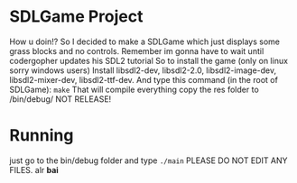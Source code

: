 # SDLGame Project
How u doin!? So I decided to make a SDLGame which just displays some grass blocks and no controls. Remember im gonna have to wait until codergopher updates his SDL2 tutorial
So to install the game (only on linux sorry windows users)
Install libsdl2-dev, libsdl2-2.0, libsdl2-image-dev, libsdl2-mixer-dev, libsdl2-ttf-dev.
And type this command (in the root of SDLGame):
`make`
That will compile everything copy the res folder to /bin/debug/ NOT RELEASE!
# Running
just go to the bin/debug folder and type `./main`
PLEASE DO NOT EDIT ANY FILES.
alr **bai**

